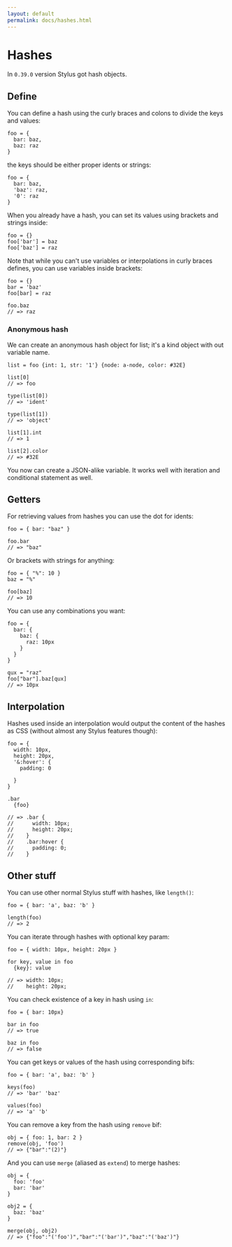 ```yaml
---
layout: default
permalink: docs/hashes.html
---
```


# Hashes

In `0.39.0` version Stylus got hash objects.

## Define

You can define a hash using the curly braces and colons to divide the keys and values:

    foo = {
      bar: baz,
      baz: raz
    }

the keys should be either proper idents or strings:

    foo = {
      bar: baz,
      'baz': raz,
      '0': raz
    }

When you already have a hash, you can set its values using brackets and strings inside:

    foo = {}
    foo['bar'] = baz
    foo['baz'] = raz

Note that while you can't use variables or interpolations in curly braces defines, you can use variables inside brackets:

    foo = {}
    bar = 'baz'
    foo[bar] = raz
    
    foo.baz
    // => raz
    
### Anonymous hash

We can create an anonymous hash object for list; it's a kind object with out variable name.

    list = foo {int: 1, str: '1'} {node: a-node, color: #32E}

    list[0]
    // => foo
    
    type(list[0])
    // => 'ident'
    
    type(list[1])
    // => 'object'
    
    list[1].int
    // => 1
    
    list[2].color
    // => #32E
    
You now can create a JSON-alike variable. It works well with iteration and conditional statement as well.

## Getters

For retrieving values from hashes you can use the dot for idents:

    foo = { bar: "baz" }

    foo.bar
    // => "baz"

Or brackets with strings for anything:

    foo = { "%": 10 }
    baz = "%"

    foo[baz]
    // => 10

You can use any combinations you want:

    foo = {
      bar: {
        baz: {
          raz: 10px
        }
      }
    }

    qux = "raz"
    foo["bar"].baz[qux]
    // => 10px

## Interpolation

Hashes used inside an interpolation would output the content of the hashes as CSS (without almost any Stylus features though):

    foo = {
      width: 10px,
      height: 20px,
      '&:hover': {
        padding: 0

      }
    }

    .bar
      {foo}

    // => .bar {
    //      width: 10px;
    //      height: 20px;
    //    }
    //    .bar:hover {
    //      padding: 0;
    //    }

## Other stuff

You can use other normal Stylus stuff with hashes, like `length()`:

    foo = { bar: 'a', baz: 'b' }

    length(foo)
    // => 2

You can iterate through hashes with optional key param:

    foo = { width: 10px, height: 20px }

    for key, value in foo
      {key}: value

    // => width: 10px;
    //    height: 20px;

You can check existence of a key in hash using `in`:

    foo = { bar: 10px}

    bar in foo
    // => true

    baz in foo
    // => false

You can get keys or values of the hash using corresponding bifs:

    foo = { bar: 'a', baz: 'b' }

    keys(foo)
    // => 'bar' 'baz'

    values(foo)
    // => 'a' 'b'

You can remove a key from the hash using `remove` bif:

    obj = { foo: 1, bar: 2 }
    remove(obj, 'foo')
    // => {"bar":"(2)"}

And you can use `merge` (aliased as `extend`) to merge hashes:

    obj = {
      foo: 'foo'
      bar: 'bar'
    }

    obj2 = {
      baz: 'baz'
    }

    merge(obj, obj2)
    // => {"foo":"('foo')","bar":"('bar')","baz":"('baz')"}
